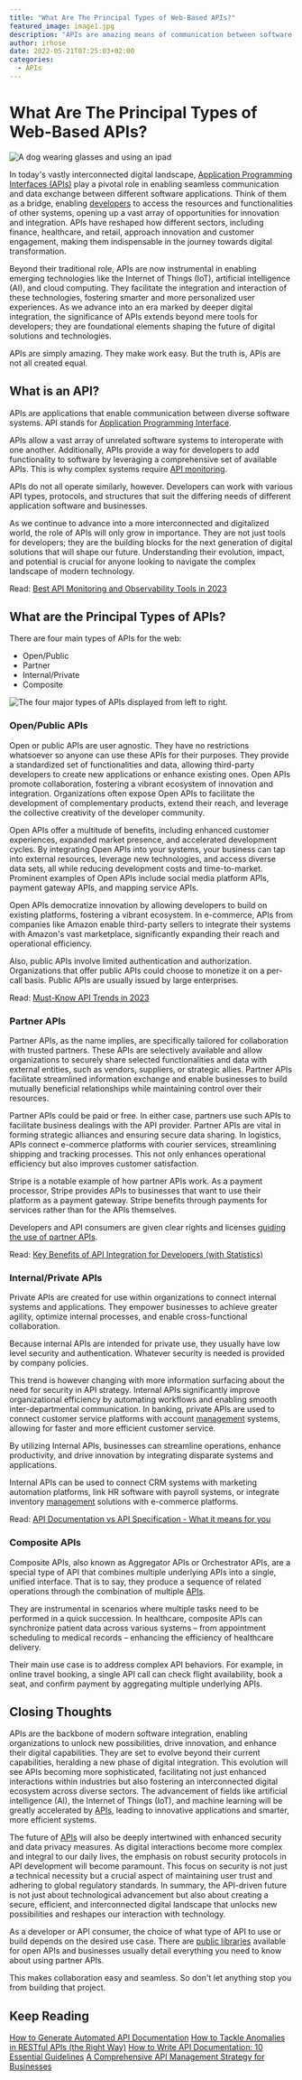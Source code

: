 ```yaml
---
title: "What Are The Principal Types of Web-Based APIs?"
featured_image: image1.jpg
description: "APIs are amazing means of communication between software systems. Learn about the different types of APIs used on the web"
author: irhose
date: 2022-05-21T07:25:03+02:00
categories:
  - APIs
---
```


# What Are The Principal Types of Web-Based APIs?

![A dog wearing glasses and using an ipad](./image1.jpg)

In today's vastly interconnected digital landscape, [Application Programming Interfaces (APIs)](https://apitoolkit.io/blog/api-documentation-and-observability-the-truth-you-must-know/) play a pivotal role in enabling seamless communication and data exchange between different software applications. Think of them as a bridge, enabling [developers](https://apitoolkit.io/blog/top-8-api-documentation-tools-for-developers/) to access the resources and functionalities of other systems, opening up a vast array of opportunities for innovation and integration. APIs have reshaped how different sectors, including finance, healthcare, and retail, approach innovation and customer engagement, making them indispensable in the journey towards digital transformation.

Beyond their traditional role, APIs are now instrumental in enabling emerging technologies like the Internet of Things (IoT), artificial intelligence (AI), and cloud computing. They facilitate the integration and interaction of these technologies, fostering smarter and more personalized user experiences. As we advance into an era marked by deeper digital integration, the significance of APIs extends beyond mere tools for developers; they are foundational elements shaping the future of digital solutions and technologies.

APIs are simply amazing. They make work easy. But the truth is, APIs are not all created equal.

## What is an API?

APIs are applications that enable communication between diverse software systems. API stands for [Application Programming Interface](https://en.wikipedia.org/wiki/API). 

APIs allow a vast array of unrelated software systems to interoperate with one another. Additionally, APIs provide a way for developers to add functionality to software by leveraging a comprehensive set of available APIs. This is why complex systems require [API monitoring](https://apitoolkit.io/blog/why-you-need-an-api-monitoring-tool/). 

APIs do not all operate similarly, however. Developers can work with various API types, protocols, and structures that suit the differing needs of different application software and businesses.

As we continue to advance into a more interconnected and digitalized world, the role of APIs will only grow in importance. They are not just tools for developers; they are the building blocks for the next generation of digital solutions that will shape our future. Understanding their evolution, impact, and potential is crucial for anyone looking to navigate the complex landscape of modern technology.

Read: [Best API Monitoring and Observability Tools in 2023](https://apitoolkit.io/blog/best-api-monitoring-and-observability-tools/)

## What are the Principal Types of APIs?

There are four main types of APIs for the web:

- Open/Public
- Partner
- Internal/Private
- Composite

![The four major types of APIs displayed from left to right.](./types-of-api.jpg)

### Open/Public APIs

Open or public APIs are user agnostic. They have no restrictions whatsoever so anyone can use these APIs for their purposes. They provide a standardized set of functionalities and data, allowing third-party developers to create new applications or enhance existing ones. Open APIs promote collaboration, fostering a vibrant ecosystem of innovation and integration. Organizations often expose Open APIs to facilitate the development of complementary products, extend their reach, and leverage the collective creativity of the developer community.

Open APIs offer a multitude of benefits, including enhanced customer experiences, expanded market presence, and accelerated development cycles. By integrating Open APIs into your systems, your business can tap into external resources, leverage new technologies, and access diverse data sets, all while reducing development costs and time-to-market. Prominent examples of Open APIs include social media platform APIs, payment gateway APIs, and mapping service APIs.

Open APIs democratize innovation by allowing developers to build on existing platforms, fostering a vibrant ecosystem. In e-commerce, APIs from companies like Amazon enable third-party sellers to integrate their systems with Amazon's vast marketplace, significantly expanding their reach and operational efficiency.

Also, public APIs involve limited authentication and authorization. Organizations that offer public APIs could choose to monetize it on a per-call basis. Public APIs are usually issued by large enterprises.

Read: [Must-Know API Trends in 2023](https://apitoolkit.io/blog/api-trends/)

### Partner APIs

Partner APIs, as the name implies, are specifically tailored for collaboration with trusted partners. These APIs are selectively available and allow organizations to securely share selected functionalities and data with external entities, such as vendors, suppliers, or strategic allies. Partner APIs facilitate streamlined information exchange and enable businesses to build mutually beneficial relationships while maintaining control over their resources.

Partner APIs could be paid or free. In either case, partners use such APIs to facilitate business dealings with the API provider. Partner APIs are vital in forming strategic alliances and ensuring secure data sharing. In logistics, APIs connect e-commerce platforms with courier services, streamlining shipping and tracking processes. This not only enhances operational efficiency but also improves customer satisfaction.

Stripe is a notable example of how partner APIs work. As a payment processor, Stripe provides APIs to businesses that want to use their platform as a payment gateway. Stripe benefits through payments for services rather than for the APIs themselves. 

Developers and API consumers are given clear rights and licenses [guiding the use of partner APIs](https://www.3pillarglobal.com/insights/criteria-for-and-benefits-of-selecting-an-api-partner/). 

Read: [Key Benefits of API Integration for Developers (with Statistics)](https://apitoolkit.io/blog/benefits-of-api-integration/)

### Internal/Private APIs

Private APIs are created for use within organizations to connect internal systems and applications. They empower businesses to achieve greater agility, optimize internal processes, and enable cross-functional collaboration.

Because internal APIs are intended for private use, they usually have low level security and authentication. Whatever security is needed is provided by company policies. 

This trend is however changing with more information surfacing about the need for security in API strategy. Internal APIs significantly improve organizational efficiency by automating workflows and enabling smooth inter-departmental communication. In banking, private APIs are used to connect customer service platforms with account [management](https://apitoolkit.io/blog/the-ultimate-api-management-strategy/) systems, allowing for faster and more efficient customer service.

By utilizing Internal APIs, businesses can streamline operations, enhance productivity, and drive innovation by integrating disparate systems and applications.

Internal APIs can be used to connect CRM systems with marketing automation platforms, link HR software with payroll systems, or integrate inventory [management](https://apitoolkit.io/blog/the-ultimate-api-management-strategy/) solutions with e-commerce platforms.

Read: [API Documentation vs API Specification - What it means for you](https://apitoolkit.io/blog/api-documentation-vs-api-specification/)

### Composite APIs
Composite APIs, also known as Aggregator APIs or Orchestrator APIs, are a special type of API that combines multiple underlying APIs into a single, unified interface. That is to say, they produce a sequence of related operations through the combination of multiple [APIs](https://apitoolkit.io/blog/anomalies-in-restful-apis/). 

They are instrumental in scenarios where multiple tasks need to be performed in a quick succession. In healthcare, composite APIs can synchronize patient data across various systems – from appointment scheduling to medical records – enhancing the efficiency of healthcare delivery.

Their main use case is to address complex API behaviors. For example, in online travel booking, a single API call can check flight availability, book a seat, and confirm payment by aggregating multiple underlying APIs.

## Closing Thoughts

APIs are the backbone of modern software integration, enabling organizations to unlock new possibilities, drive innovation, and enhance their digital capabilities. They are set to evolve beyond their current capabilities, heralding a new phase of digital integration. This evolution will see APIs becoming more sophisticated, facilitating not just enhanced interactions within industries but also fostering an interconnected digital ecosystem across diverse sectors. The advancement of fields like artificial intelligence (AI), the Internet of Things (IoT), and machine learning will be greatly accelerated by [APIs](https://apitoolkit.io/blog/anomalies-in-restful-apis/), leading to innovative applications and smarter, more efficient systems.

The future of [APIs](https://apitoolkit.io/blog/anomalies-in-restful-apis/) will also be deeply intertwined with enhanced security and data privacy measures. As digital interactions become more complex and integral to our daily lives, the emphasis on robust security protocols in API development will become paramount. This focus on security is not just a technical necessity but a crucial aspect of maintaining user trust and adhering to global regulatory standards. In summary, the API-driven future is not just about technological advancement but also about creating a secure, efficient, and interconnected digital landscape that unlocks new possibilities and reshapes our interaction with technology.

As a developer or API consumer, the choice of what type of API to use or build depends on the desired use case. There are [public libraries](https://github.com/public-apis/public-apis) available for open APIs and businesses usually detail everything you need to know about using partner APIs. 

This makes collaboration easy and seamless. So don't let anything stop you from building that project.

## Keep Reading

[How to Generate Automated API Documentation](https://apitoolkit.io/blog/how-to-generate-automated-api-documentation/)
[How to Tackle Anomalies in RESTful APIs (the Right Way)](https://apitoolkit.io/blog/anomalies-in-restful-apis/)
[How to Write API Documentation: 10 Essential Guidelines](https://apitoolkit.io/blog/how-to-write-api-docs/)
[A Comprehensive API Management Strategy for Businesses](https://apitoolkit.io/blog/the-ultimate-api-management-strategy/)


